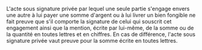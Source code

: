 L'acte sous signature privée par lequel une seule partie s'engage envers une autre à lui payer une somme d'argent ou à lui livrer un bien fongible ne fait preuve que s'il comporte la signature de celui qui souscrit cet engagement ainsi que la mention, écrite par lui-même, de la somme ou de la quantité en toutes lettres et en chiffres. En cas de différence, l'acte sous signature privée vaut preuve pour la somme écrite en toutes lettres.
